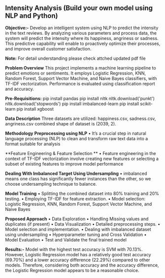 Intensity Analysis (Build your own model using NLP and Python)
-
**Objective:-** Develop an intelligent system using NLP to predict the intensity in the text reviews. By analyzing various parameters and process data, the system will predict the intensity where its happiness, angriness or sadness. This predictive capability will enable to proactively optimize their processes, and improve overall customer satisfaction.

**Note:** For detail understanding please check attched updated pdf file

**Problem Overview**
This project implements a machine learning pipeline to predict emotions or sentiments. It employs Logistic Regression, KNN, Random Forest, Support Vector Machine, and Naive Bayes classifiers, with TF-IDF vectorization. Performance is evaluated using classification report and accuracy.

**Pre-Requisitions:**
pip install pandas
pip install nltk
nltk.download('punkt')
nltk.download('stopwords')
pip install imbalanced-learn
pip install scikit-learn
pip install xgboost

**Data Description**
Three datasets are utilized:
happiness.csv, sadness.csv, angriness.csv
combined shape of dataset is (2039, 2).

**Methodology**
**Preprocessing using NLP**
•	It’s a crucial step in natural language processing (NLP) to clean and transform raw text data into a format suitable for analysis

**Feature Engineering & Feature Selection **
•	Feature engineering in the context of TF-IDF vectorization involve creating new features or selecting a subset of existing features to improve model performance

**Dealing With Imbalanced Target Using Undersampling**
•	imbalanced means one class has significantly fewer instances than the other, so we choose undersampling technique to balance.

**Model Training**
•	Splitting the combined dataset into 80% training and 20% testing.
•	Employing TF-IDF for feature extraction.
•	Model selection: Logistic Regression, KNN, Random Forest, Support Vector Machine, and Naive Bayes

**Proposed Approach**
•	Data Exploration
•	Handling Missing values and duplicates (if present)
•	Data Visualization
•	Detailed preprocessing steps.
•	Model selection and implementation.
•	Dealing with imbalanced dataset using undersampling
•	Hyperparameter tuning and Cross Validation 
•	Model Evaluation
•	Test and Validate the final trained model

**Results:-**
Model with the highest test accuracy is SVM with 70.13%. However, Logistic Regression model has a relatively good test accuracy (69.70%) and a lower accuracy difference (22.29%) compared to other models. Therefore, considering both accuracy and the accuracy difference, the Logistic Regression model appears to be a reasonable choice.
